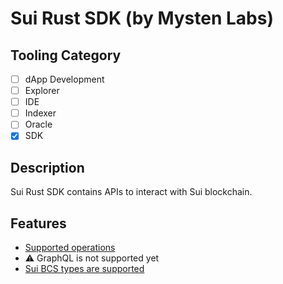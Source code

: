 # Sui Rust SDK (by Mysten Labs)

## Tooling Category

- [ ] dApp Development
- [ ] Explorer
- [ ] IDE
- [ ] Indexer
- [ ] Oracle
- [x] SDK

## Description

Sui Rust SDK contains APIs to interact with Sui blockchain.

## Features

- [Supported operations](https://arc.net/l/quote/gmkrkhqg)
- ⚠️ GraphQL is not supported yet
- [Sui BCS types are supported](https://github.com/MystenLabs/sui/blob/main/crates/sui-types/src/base_types.rs)
